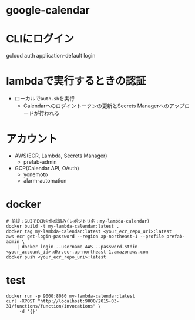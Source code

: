 # google-calendar

# CLIにログイン
gcloud auth application-default login

# lambdaで実行するときの認証
- ローカルで`auth.sh`を実行
    - Calendarへのログイントークンの更新とSecrets Managerへのアップロードが行われる

# アカウント
- AWS(ECR, Lambda, Secrets Manager)
    - prefab-admin
- GCP(Calendar API, OAuth)
    - yonemoto
    - alarm-automation

# docker
```
# 前提：GUIでECRを作成済み(レポジトリ名：my-lambda-calendar)
docker build -t my-lambda-calendar:latest .
docker tag my-lambda-calendar:latest <your_ecr_repo_uri>:latest
aws ecr get-login-password --region ap-northeast-1 --profile prefab-admin \
    | docker login --username AWS --password-stdin <your_account_id>.dkr.ecr.ap-northeast-1.amazonaws.com
docker push <your_ecr_repo_uri>:latest
```

# test
```
docker run -p 9000:8080 my-lambda-calendar:latest
curl -XPOST "http://localhost:9000/2015-03-31/functions/function/invocations" \
     -d '{}'
```